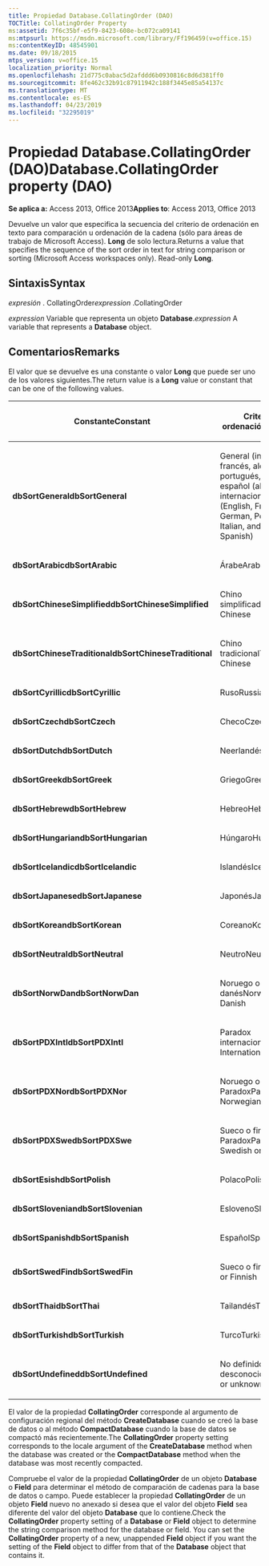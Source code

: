 ```yaml
---
title: Propiedad Database.CollatingOrder (DAO)
TOCTitle: CollatingOrder Property
ms:assetid: 7f6c35bf-e5f9-8423-608e-bc072ca09141
ms:mtpsurl: https://msdn.microsoft.com/library/Ff196459(v=office.15)
ms:contentKeyID: 48545901
ms.date: 09/18/2015
mtps_version: v=office.15
localization_priority: Normal
ms.openlocfilehash: 21d775c0abac5d2afddd6b0930816c8d6d381ff0
ms.sourcegitcommit: 8fe462c32b91c87911942c188f3445e85a54137c
ms.translationtype: MT
ms.contentlocale: es-ES
ms.lasthandoff: 04/23/2019
ms.locfileid: "32295019"
---
```

# <a name="databasecollatingorder-property-dao"></a><span data-ttu-id="0797c-102">Propiedad Database.CollatingOrder (DAO)</span><span class="sxs-lookup"><span data-stu-id="0797c-102">Database.CollatingOrder property (DAO)</span></span>


<span data-ttu-id="0797c-103">**Se aplica a:** Access 2013, Office 2013</span><span class="sxs-lookup"><span data-stu-id="0797c-103">**Applies to**: Access 2013, Office 2013</span></span>

<span data-ttu-id="0797c-p101">Devuelve un valor que especifica la secuencia del criterio de ordenación en texto para comparación u ordenación de la cadena (sólo para áreas de trabajo de Microsoft Access). **Long** de solo lectura.</span><span class="sxs-lookup"><span data-stu-id="0797c-p101">Returns a value that specifies the sequence of the sort order in text for string comparison or sorting (Microsoft Access workspaces only). Read-only **Long**.</span></span>

## <a name="syntax"></a><span data-ttu-id="0797c-106">Sintaxis</span><span class="sxs-lookup"><span data-stu-id="0797c-106">Syntax</span></span>

<span data-ttu-id="0797c-107">*expresión* . CollatingOrder</span><span class="sxs-lookup"><span data-stu-id="0797c-107">*expression* .CollatingOrder</span></span>

<span data-ttu-id="0797c-108">*expression* Variable que representa un objeto **Database**.</span><span class="sxs-lookup"><span data-stu-id="0797c-108">*expression* A variable that represents a **Database** object.</span></span>

## <a name="remarks"></a><span data-ttu-id="0797c-109">Comentarios</span><span class="sxs-lookup"><span data-stu-id="0797c-109">Remarks</span></span>

<span data-ttu-id="0797c-110">El valor que se devuelve es una constante o valor **Long** que puede ser uno de los valores siguientes.</span><span class="sxs-lookup"><span data-stu-id="0797c-110">The return value is a **Long** value or constant that can be one of the following values.</span></span>

<table>
<colgroup>
<col style="width: 50%" />
<col style="width: 50%" />
</colgroup>
<thead>
<tr class="header">
<th><p><span data-ttu-id="0797c-111">Constante</span><span class="sxs-lookup"><span data-stu-id="0797c-111">Constant</span></span></p></th>
<th><p><span data-ttu-id="0797c-112">Criterio de ordenación</span><span class="sxs-lookup"><span data-stu-id="0797c-112">Sort order</span></span></p></th>
</tr>
</thead>
<tbody>
<tr class="odd">
<td><p><span data-ttu-id="0797c-113"><strong>dbSortGeneral</strong></span><span class="sxs-lookup"><span data-stu-id="0797c-113"><strong>dbSortGeneral</strong></span></span></p></td>
<td><p><span data-ttu-id="0797c-114">General (inglés, francés, alemán, portugués, italiano y español (alfab. internacional)</span><span class="sxs-lookup"><span data-stu-id="0797c-114">General (English, French, German, Portuguese, Italian, and Modern Spanish)</span></span></p></td>
</tr>
<tr class="even">
<td><p><span data-ttu-id="0797c-115"><strong>dbSortArabic</strong></span><span class="sxs-lookup"><span data-stu-id="0797c-115"><strong>dbSortArabic</strong></span></span></p></td>
<td><p><span data-ttu-id="0797c-116">Árabe</span><span class="sxs-lookup"><span data-stu-id="0797c-116">Arabic</span></span></p></td>
</tr>
<tr class="odd">
<td><p><span data-ttu-id="0797c-117"><strong>dbSortChineseSimplified</strong></span><span class="sxs-lookup"><span data-stu-id="0797c-117"><strong>dbSortChineseSimplified</strong></span></span></p></td>
<td><p><span data-ttu-id="0797c-118">Chino simplificado</span><span class="sxs-lookup"><span data-stu-id="0797c-118">Simplified Chinese</span></span></p></td>
</tr>
<tr class="even">
<td><p><span data-ttu-id="0797c-119"><strong>dbSortChineseTraditional</strong></span><span class="sxs-lookup"><span data-stu-id="0797c-119"><strong>dbSortChineseTraditional</strong></span></span></p></td>
<td><p><span data-ttu-id="0797c-120">Chino tradicional</span><span class="sxs-lookup"><span data-stu-id="0797c-120">Traditional Chinese</span></span></p></td>
</tr>
<tr class="odd">
<td><p><span data-ttu-id="0797c-121"><strong>dbSortCyrillic</strong></span><span class="sxs-lookup"><span data-stu-id="0797c-121"><strong>dbSortCyrillic</strong></span></span></p></td>
<td><p><span data-ttu-id="0797c-122">Ruso</span><span class="sxs-lookup"><span data-stu-id="0797c-122">Russian</span></span></p></td>
</tr>
<tr class="even">
<td><p><span data-ttu-id="0797c-123"><strong>dbSortCzech</strong></span><span class="sxs-lookup"><span data-stu-id="0797c-123"><strong>dbSortCzech</strong></span></span></p></td>
<td><p><span data-ttu-id="0797c-124">Checo</span><span class="sxs-lookup"><span data-stu-id="0797c-124">Czech</span></span></p></td>
</tr>
<tr class="odd">
<td><p><span data-ttu-id="0797c-125"><strong>dbSortDutch</strong></span><span class="sxs-lookup"><span data-stu-id="0797c-125"><strong>dbSortDutch</strong></span></span></p></td>
<td><p><span data-ttu-id="0797c-126">Neerlandés</span><span class="sxs-lookup"><span data-stu-id="0797c-126">Dutch</span></span></p></td>
</tr>
<tr class="even">
<td><p><span data-ttu-id="0797c-127"><strong>dbSortGreek</strong></span><span class="sxs-lookup"><span data-stu-id="0797c-127"><strong>dbSortGreek</strong></span></span></p></td>
<td><p><span data-ttu-id="0797c-128">Griego</span><span class="sxs-lookup"><span data-stu-id="0797c-128">Greek</span></span></p></td>
</tr>
<tr class="odd">
<td><p><span data-ttu-id="0797c-129"><strong>dbSortHebrew</strong></span><span class="sxs-lookup"><span data-stu-id="0797c-129"><strong>dbSortHebrew</strong></span></span></p></td>
<td><p><span data-ttu-id="0797c-130">Hebreo</span><span class="sxs-lookup"><span data-stu-id="0797c-130">Hebrew</span></span></p></td>
</tr>
<tr class="even">
<td><p><span data-ttu-id="0797c-131"><strong>dbSortHungarian</strong></span><span class="sxs-lookup"><span data-stu-id="0797c-131"><strong>dbSortHungarian</strong></span></span></p></td>
<td><p><span data-ttu-id="0797c-132">Húngaro</span><span class="sxs-lookup"><span data-stu-id="0797c-132">Hungarian</span></span></p></td>
</tr>
<tr class="odd">
<td><p><span data-ttu-id="0797c-133"><strong>dbSortIcelandic</strong></span><span class="sxs-lookup"><span data-stu-id="0797c-133"><strong>dbSortIcelandic</strong></span></span></p></td>
<td><p><span data-ttu-id="0797c-134">Islandés</span><span class="sxs-lookup"><span data-stu-id="0797c-134">Icelandic</span></span></p></td>
</tr>
<tr class="even">
<td><p><span data-ttu-id="0797c-135"><strong>dbSortJapanese</strong></span><span class="sxs-lookup"><span data-stu-id="0797c-135"><strong>dbSortJapanese</strong></span></span></p></td>
<td><p><span data-ttu-id="0797c-136">Japonés</span><span class="sxs-lookup"><span data-stu-id="0797c-136">Japanese</span></span></p></td>
</tr>
<tr class="odd">
<td><p><span data-ttu-id="0797c-137"><strong>dbSortKorean</strong></span><span class="sxs-lookup"><span data-stu-id="0797c-137"><strong>dbSortKorean</strong></span></span></p></td>
<td><p><span data-ttu-id="0797c-138">Coreano</span><span class="sxs-lookup"><span data-stu-id="0797c-138">Korean</span></span></p></td>
</tr>
<tr class="even">
<td><p><span data-ttu-id="0797c-139"><strong>dbSortNeutral</strong></span><span class="sxs-lookup"><span data-stu-id="0797c-139"><strong>dbSortNeutral</strong></span></span></p></td>
<td><p><span data-ttu-id="0797c-140">Neutro</span><span class="sxs-lookup"><span data-stu-id="0797c-140">Neutral</span></span></p></td>
</tr>
<tr class="odd">
<td><p><span data-ttu-id="0797c-141"><strong>dbSortNorwDan</strong></span><span class="sxs-lookup"><span data-stu-id="0797c-141"><strong>dbSortNorwDan</strong></span></span></p></td>
<td><p><span data-ttu-id="0797c-142">Noruego o danés</span><span class="sxs-lookup"><span data-stu-id="0797c-142">Norwegian or Danish</span></span></p></td>
</tr>
<tr class="even">
<td><p><span data-ttu-id="0797c-143"><strong>dbSortPDXIntl</strong></span><span class="sxs-lookup"><span data-stu-id="0797c-143"><strong>dbSortPDXIntl</strong></span></span></p></td>
<td><p><span data-ttu-id="0797c-144">Paradox internacional</span><span class="sxs-lookup"><span data-stu-id="0797c-144">Paradox International</span></span></p></td>
</tr>
<tr class="odd">
<td><p><span data-ttu-id="0797c-145"><strong>dbSortPDXNor</strong></span><span class="sxs-lookup"><span data-stu-id="0797c-145"><strong>dbSortPDXNor</strong></span></span></p></td>
<td><p><span data-ttu-id="0797c-146">Noruego o danés Paradox</span><span class="sxs-lookup"><span data-stu-id="0797c-146">Paradox Norwegian or Danish</span></span></p></td>
</tr>
<tr class="even">
<td><p><span data-ttu-id="0797c-147"><strong>dbSortPDXSwe</strong></span><span class="sxs-lookup"><span data-stu-id="0797c-147"><strong>dbSortPDXSwe</strong></span></span></p></td>
<td><p><span data-ttu-id="0797c-148">Sueco o finés Paradox</span><span class="sxs-lookup"><span data-stu-id="0797c-148">Paradox Swedish or Finnish</span></span></p></td>
</tr>
<tr class="odd">
<td><p><span data-ttu-id="0797c-149"><strong>dbSortEsish</strong></span><span class="sxs-lookup"><span data-stu-id="0797c-149"><strong>dbSortPolish</strong></span></span></p></td>
<td><p><span data-ttu-id="0797c-150">Polaco</span><span class="sxs-lookup"><span data-stu-id="0797c-150">Polish</span></span></p></td>
</tr>
<tr class="even">
<td><p><span data-ttu-id="0797c-151"><strong>dbSortSlovenian</strong></span><span class="sxs-lookup"><span data-stu-id="0797c-151"><strong>dbSortSlovenian</strong></span></span></p></td>
<td><p><span data-ttu-id="0797c-152">Esloveno</span><span class="sxs-lookup"><span data-stu-id="0797c-152">Slovenian</span></span></p></td>
</tr>
<tr class="odd">
<td><p><span data-ttu-id="0797c-153"><strong>dbSortSpanish</strong></span><span class="sxs-lookup"><span data-stu-id="0797c-153"><strong>dbSortSpanish</strong></span></span></p></td>
<td><p><span data-ttu-id="0797c-154">Español</span><span class="sxs-lookup"><span data-stu-id="0797c-154">Spanish</span></span></p></td>
</tr>
<tr class="even">
<td><p><span data-ttu-id="0797c-155"><strong>dbSortSwedFin</strong></span><span class="sxs-lookup"><span data-stu-id="0797c-155"><strong>dbSortSwedFin</strong></span></span></p></td>
<td><p><span data-ttu-id="0797c-156">Sueco o finés</span><span class="sxs-lookup"><span data-stu-id="0797c-156">Swedish or Finnish</span></span></p></td>
</tr>
<tr class="odd">
<td><p><span data-ttu-id="0797c-157"><strong>dbSortThai</strong></span><span class="sxs-lookup"><span data-stu-id="0797c-157"><strong>dbSortThai</strong></span></span></p></td>
<td><p><span data-ttu-id="0797c-158">Tailandés</span><span class="sxs-lookup"><span data-stu-id="0797c-158">Thai</span></span></p></td>
</tr>
<tr class="even">
<td><p><span data-ttu-id="0797c-159"><strong>dbSortTurkish</strong></span><span class="sxs-lookup"><span data-stu-id="0797c-159"><strong>dbSortTurkish</strong></span></span></p></td>
<td><p><span data-ttu-id="0797c-160">Turco</span><span class="sxs-lookup"><span data-stu-id="0797c-160">Turkish</span></span></p></td>
</tr>
<tr class="odd">
<td><p><span data-ttu-id="0797c-161"><strong>dbSortUndefined</strong></span><span class="sxs-lookup"><span data-stu-id="0797c-161"><strong>dbSortUndefined</strong></span></span></p></td>
<td><p><span data-ttu-id="0797c-162">No definido o desconocido</span><span class="sxs-lookup"><span data-stu-id="0797c-162">Undefined or unknown</span></span></p></td>
</tr>
</tbody>
</table>


<span data-ttu-id="0797c-163">El valor de la propiedad **CollatingOrder** corresponde al argumento de configuración regional del método **CreateDatabase** cuando se creó la base de datos o al método **CompactDatabase** cuando la base de datos se compactó más recientemente.</span><span class="sxs-lookup"><span data-stu-id="0797c-163">The **CollatingOrder** property setting corresponds to the locale argument of the **CreateDatabase** method when the database was created or the **CompactDatabase** method when the database was most recently compacted.</span></span>

<span data-ttu-id="0797c-p102">Compruebe el valor de la propiedad **CollatingOrder** de un objeto **Database** o **Field** para determinar el método de comparación de cadenas para la base de datos o campo. Puede establecer la propiedad **CollatingOrder** de un objeto **Field** nuevo no anexado si desea que el valor del objeto **Field** sea diferente del valor del objeto **Database** que lo contiene.</span><span class="sxs-lookup"><span data-stu-id="0797c-p102">Check the **CollatingOrder** property setting of a **Database** or **Field** object to determine the string comparison method for the database or field. You can set the **CollatingOrder** property of a new, unappended **Field** object if you want the setting of the **Field** object to differ from that of the **Database** object that contains it.</span></span>

